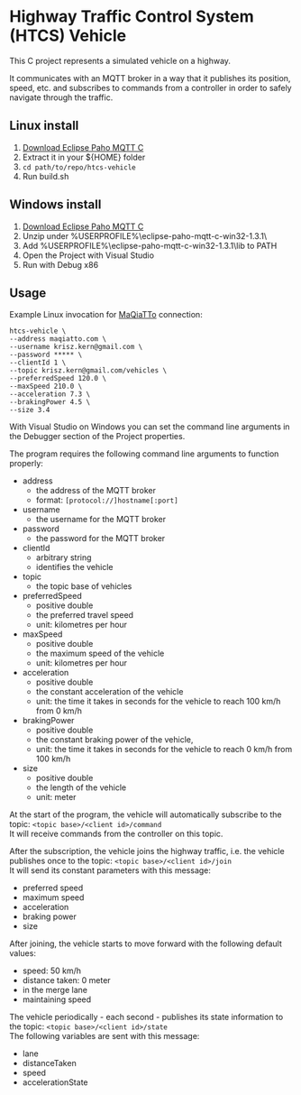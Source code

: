 # Highway Traffic Control System (HTCS) Vehicle

This C project represents a simulated vehicle on a highway.

It communicates with an MQTT broker in a way that
it publishes its position, speed, etc.
and subscribes to commands from a controller
in order to safely navigate through the traffic.

## Linux install

1. [Download Eclipse Paho MQTT C](https://www.eclipse.org/downloads/download.php?file=/paho/1.4/Eclipse-Paho-MQTT-C-1.3.1-Linux.tar.gz&mirror_id=1099)
2. Extract it in your ${HOME} folder
3. `cd path/to/repo/htcs-vehicle`
4. Run build.sh

## Windows install

1. [Download Eclipse Paho MQTT C](https://www.eclipse.org/downloads/download.php?file=/paho/1.4/eclipse-paho-mqtt-c-win32-1.3.1.zip)
2. Unzip under %USERPROFILE%\eclipse-paho-mqtt-c-win32-1.3.1\
3. Add %USERPROFILE%\eclipse-paho-mqtt-c-win32-1.3.1\lib to PATH
4. Open the Project with Visual Studio
5. Run with Debug x86

## Usage

Example Linux invocation for [MaQiaTTo](https://maqiatto.com) connection:
```shell script
htcs-vehicle \
--address maqiatto.com \
--username krisz.kern@gmail.com \
--password ***** \
--clientId 1 \
--topic krisz.kern@gmail.com/vehicles \
--preferredSpeed 120.0 \
--maxSpeed 210.0 \
--acceleration 7.3 \
--brakingPower 4.5 \
--size 3.4
```

With Visual Studio on Windows you can set the
command line arguments in the Debugger section of the Project properties.

The program requires the following command line arguments to function properly:

* address
    * the address of the MQTT broker
    * format: `[protocol://]hostname[:port]`
* username
    * the username for the MQTT broker
* password
    * the password for the MQTT broker
* clientId
    * arbitrary string
    * identifies the vehicle
* topic
    * the topic base of vehicles
* preferredSpeed
    * positive double
    * the preferred travel speed
    * unit: kilometres per hour
* maxSpeed
    * positive double
    * the maximum speed of the vehicle
    * unit: kilometres per hour
* acceleration
    * positive double
    * the constant acceleration of the vehicle
    * unit: the time it takes in seconds for the vehicle to reach 100 km/h from 0 km/h
* brakingPower
    * positive double
    * the constant braking power of the vehicle,
    * unit: the time it takes in seconds for the vehicle to reach 0 km/h from 100 km/h
* size
    * positive double
    * the length of the vehicle
    * unit: meter

At the start of the program, the vehicle will automatically subscribe to the topic:
`<topic base>/<client id>/command`  
It will receive commands from the controller on this topic.

After the subscription, the vehicle joins the highway traffic,
i.e. the vehicle publishes once to the topic:
`<topic base>/<client id>/join`  
It will send its constant parameters with this message:
* preferred speed
* maximum speed
* acceleration
* braking power
* size

After joining, the vehicle starts to move forward with the following default values:
* speed: 50 km/h
* distance taken: 0 meter
* in the merge lane
* maintaining speed

The vehicle periodically - each second - publishes its state information to the topic:
`<topic base>/<client id>/state`  
The following variables are sent with this message:
* lane
* distanceTaken
* speed
* accelerationState
